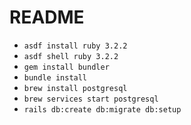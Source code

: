 # README

- `asdf install ruby 3.2.2`
- `asdf shell ruby 3.2.2`
- `gem install bundler` 
- `bundle install`
- `brew install postgresql`
- `brew services start postgresql`
- `rails db:create db:migrate db:setup`
